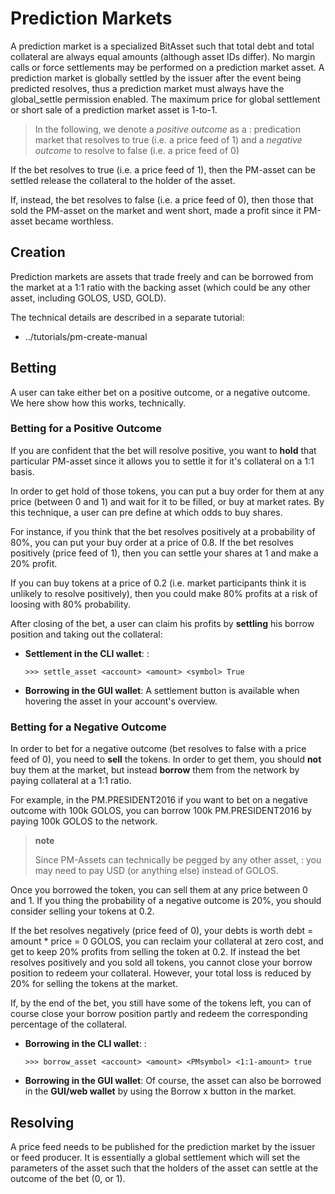 Prediction Markets
==================

A prediction market is a specialized BitAsset such that total debt and
total collateral are always equal amounts (although asset IDs differ).
No margin calls or force settlements may be performed on a prediction
market asset. A prediction market is globally settled by the issuer
after the event being predicted resolves, thus a prediction market must
always have the global\_settle permission enabled. The maximum price for
global settlement or short sale of a prediction market asset is 1-to-1.

> In the following, we denote a *positive outcome* as a
> :   predication market that resolves to true (i.e. a price feed of 1)
>     and a *negative outcome* to resolve to false (i.e. a price feed of
>     0)
>

If the bet resolves to true (i.e. a price feed of 1), then the PM-asset
can be settled release the collateral to the holder of the asset.

If, instead, the bet resolves to false (i.e. a price feed of 0), then
those that sold the PM-asset on the market and went short, made a profit
since it PM-asset became worthless.

Creation
--------

Prediction markets are assets that trade freely and can be borrowed from
the market at a 1:1 ratio with the backing asset (which could be any
other asset, including GOLOS, USD, GOLD).

The technical details are described in a separate tutorial:

-   ../tutorials/pm-create-manual

Betting
-------

A user can take either bet on a positive outcome, or a negative outcome.
We here show how this works, technically.

### Betting for a Positive Outcome

If you are confident that the bet will resolve positive, you want to
**hold** that particular PM-asset since it allows you to settle it for
it's collateral on a 1:1 basis.

In order to get hold of those tokens, you can put a buy order for them
at any price (between 0 and 1) and wait for it to be filled, or buy at
market rates. By this technique, a user can pre define at which odds to
buy shares.

For instance, if you think that the bet resolves positively at a
probability of 80%, you can put your buy order at a price of 0.8. If the
bet resolves positively (price feed of 1), then you can settle your
shares at 1 and make a 20% profit.

If you can buy tokens at a price of 0.2 (i.e. market participants think
it is unlikely to resolve positively), then you could make 80% profits
at a risk of loosing with 80% probability.

After closing of the bet, a user can claim his profits by **settling**
his borrow position and taking out the collateral:

-   **Settlement in the CLI wallet**: :

        >>> settle_asset <account> <amount> <symbol> True

-   **Borrowing in the GUI wallet**: A settlement button is available
    when hovering the asset in your account's overview.

### Betting for a Negative Outcome

In order to bet for a negative outcome (bet resolves to false with a
price feed of 0), you need to **sell** the tokens. In order to get them,
you should **not** buy them at the market, but instead **borrow** them
from the network by paying collateral at a 1:1 ratio.

For example, in the PM.PRESIDENT2016 if you want to bet on a negative
outcome with 100k GOLOS, you can borrow 100k PM.PRESIDENT2016 by paying
100k GOLOS to the network.

> **note**
>
> Since PM-Assets can technically be pegged by any other asset,
> :   you may need to pay USD (or anything else) instead of GOLOS.
>
Once you borrowed the token, you can sell them at any price between 0
and 1. If you thing the probability of a negative outcome is 20%, you
should consider selling your tokens at 0.2.

If the bet resolves negatively (price feed of 0), your debts is worth
debt = amount \* price = 0 GOLOS, you can reclaim your collateral at zero
cost, and get to keep 20% profits from selling the token at 0.2. If
instead the bet resolves positively and you sold all tokens, you cannot
close your borrow position to redeem your collateral. However, your
total loss is reduced by 20% for selling the tokens at the market.

If, by the end of the bet, you still have some of the tokens left, you
can of course close your borrow position partly and redeem the
corresponding percentage of the collateral.

-   **Borrowing in the CLI wallet**: :

        >>> borrow_asset <account> <amount> <PMsymbol> <1:1-amount> true

-   **Borrowing in the GUI wallet**: Of course, the asset can also be
    borrowed in the **GUI/web wallet** by using the Borrow x button in
    the market.

Resolving
---------

A price feed needs to be published for the prediction market by the
issuer or feed producer. It is essentially a global settlement which
will set the parameters of the asset such that the holders of the asset
can settle at the outcome of the bet (0, or 1).